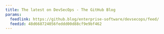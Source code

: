 ```yaml
---
title: The latest on DevSecOps - The GitHub Blog
params:
  feedlink: https://github.blog/enterprise-software/devsecops/feed/
  feedid: 48d668724056feddd00d88cf9e9bf462
---
```

